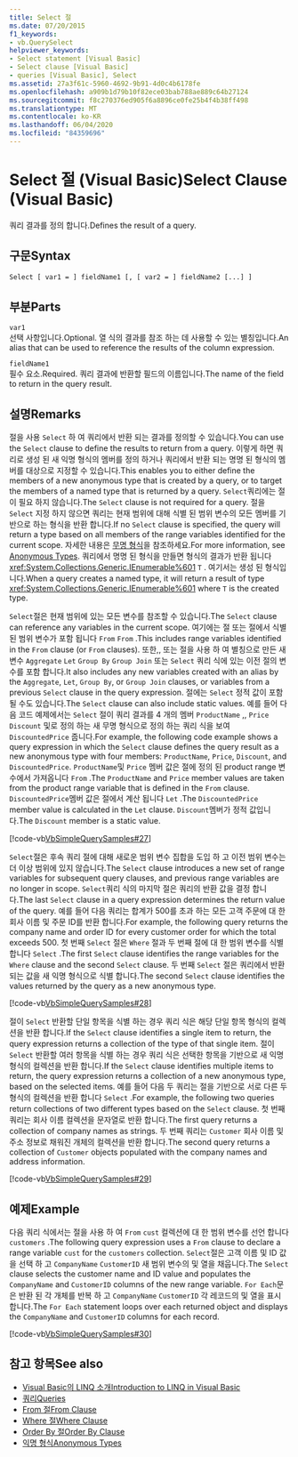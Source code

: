 ```yaml
---
title: Select 절
ms.date: 07/20/2015
f1_keywords:
- vb.QuerySelect
helpviewer_keywords:
- Select statement [Visual Basic]
- Select clause [Visual Basic]
- queries [Visual Basic], Select
ms.assetid: 27a3f61c-5960-4692-9b91-4d0c4b6178fe
ms.openlocfilehash: a909b1d79b10f82ece03bab788ae889c64b27124
ms.sourcegitcommit: f8c270376ed905f6a8896ce0fe25b4f4b38ff498
ms.translationtype: MT
ms.contentlocale: ko-KR
ms.lasthandoff: 06/04/2020
ms.locfileid: "84359696"
---
```

# <a name="select-clause-visual-basic"></a><span data-ttu-id="cb472-102">Select 절 (Visual Basic)</span><span class="sxs-lookup"><span data-stu-id="cb472-102">Select Clause (Visual Basic)</span></span>
<span data-ttu-id="cb472-103">쿼리 결과를 정의 합니다.</span><span class="sxs-lookup"><span data-stu-id="cb472-103">Defines the result of a query.</span></span>  
  
## <a name="syntax"></a><span data-ttu-id="cb472-104">구문</span><span class="sxs-lookup"><span data-stu-id="cb472-104">Syntax</span></span>  
  
```vb  
Select [ var1 = ] fieldName1 [, [ var2 = ] fieldName2 [...] ]  
```  
  
## <a name="parts"></a><span data-ttu-id="cb472-105">부분</span><span class="sxs-lookup"><span data-stu-id="cb472-105">Parts</span></span>  
 `var1`  
 <span data-ttu-id="cb472-106">선택 사항입니다.</span><span class="sxs-lookup"><span data-stu-id="cb472-106">Optional.</span></span> <span data-ttu-id="cb472-107">열 식의 결과를 참조 하는 데 사용할 수 있는 별칭입니다.</span><span class="sxs-lookup"><span data-stu-id="cb472-107">An alias that can be used to reference the results of the column expression.</span></span>  
  
 `fieldName1`  
 <span data-ttu-id="cb472-108">필수 요소.</span><span class="sxs-lookup"><span data-stu-id="cb472-108">Required.</span></span> <span data-ttu-id="cb472-109">쿼리 결과에 반환할 필드의 이름입니다.</span><span class="sxs-lookup"><span data-stu-id="cb472-109">The name of the field to return in the query result.</span></span>  
  
## <a name="remarks"></a><span data-ttu-id="cb472-110">설명</span><span class="sxs-lookup"><span data-stu-id="cb472-110">Remarks</span></span>  
 <span data-ttu-id="cb472-111">절을 사용 `Select` 하 여 쿼리에서 반환 되는 결과를 정의할 수 있습니다.</span><span class="sxs-lookup"><span data-stu-id="cb472-111">You can use the `Select` clause to define the results to return from a query.</span></span> <span data-ttu-id="cb472-112">이렇게 하면 쿼리로 생성 된 새 익명 형식의 멤버를 정의 하거나 쿼리에서 반환 되는 명명 된 형식의 멤버를 대상으로 지정할 수 있습니다.</span><span class="sxs-lookup"><span data-stu-id="cb472-112">This enables you to either define the members of a new anonymous type that is created by a query, or to target the members of a named type that is returned by a query.</span></span> <span data-ttu-id="cb472-113">`Select`쿼리에는 절이 필요 하지 않습니다.</span><span class="sxs-lookup"><span data-stu-id="cb472-113">The `Select` clause is not required for a query.</span></span> <span data-ttu-id="cb472-114">절을 `Select` 지정 하지 않으면 쿼리는 현재 범위에 대해 식별 된 범위 변수의 모든 멤버를 기반으로 하는 형식을 반환 합니다.</span><span class="sxs-lookup"><span data-stu-id="cb472-114">If no `Select` clause is specified, the query will return a type based on all members of the range variables identified for the current scope.</span></span> <span data-ttu-id="cb472-115">자세한 내용은 [무명 형식](../../programming-guide/language-features/objects-and-classes/anonymous-types.md)을 참조하세요.</span><span class="sxs-lookup"><span data-stu-id="cb472-115">For more information, see [Anonymous Types](../../programming-guide/language-features/objects-and-classes/anonymous-types.md).</span></span> <span data-ttu-id="cb472-116">쿼리에서 명명 된 형식을 만들면 형식의 결과가 반환 됩니다 <xref:System.Collections.Generic.IEnumerable%601> `T` . 여기서는 생성 된 형식입니다.</span><span class="sxs-lookup"><span data-stu-id="cb472-116">When a query creates a named type, it will return a result of type <xref:System.Collections.Generic.IEnumerable%601> where `T` is the created type.</span></span>  
  
 <span data-ttu-id="cb472-117">`Select`절은 현재 범위에 있는 모든 변수를 참조할 수 있습니다.</span><span class="sxs-lookup"><span data-stu-id="cb472-117">The `Select` clause can reference any variables in the current scope.</span></span> <span data-ttu-id="cb472-118">여기에는 절 또는 절에서 식별 된 범위 변수가 포함 됩니다 `From` `From` .</span><span class="sxs-lookup"><span data-stu-id="cb472-118">This includes range variables identified in the `From` clause (or `From` clauses).</span></span> <span data-ttu-id="cb472-119">또한,, 또는 절을 사용 하 여 별칭으로 만든 새 변수 `Aggregate` `Let` `Group By` `Group Join` 또는 `Select` 쿼리 식에 있는 이전 절의 변수를 포함 합니다.</span><span class="sxs-lookup"><span data-stu-id="cb472-119">It also includes any new variables created with an alias by the `Aggregate`, `Let`, `Group By`, or `Group Join` clauses, or variables from a previous `Select` clause in the query expression.</span></span> <span data-ttu-id="cb472-120">절에는 `Select` 정적 값이 포함 될 수도 있습니다.</span><span class="sxs-lookup"><span data-stu-id="cb472-120">The `Select` clause can also include static values.</span></span> <span data-ttu-id="cb472-121">예를 들어 다음 코드 예제에서는 `Select` 절이 쿼리 결과를 4 개의 멤버 `ProductName` ,, `Price` `Discount` 및로 정의 하는 새 무명 형식으로 정의 하는 쿼리 식을 보여 `DiscountedPrice` 줍니다.</span><span class="sxs-lookup"><span data-stu-id="cb472-121">For example, the following code example shows a query expression in which the `Select` clause defines the query result as a new anonymous type with four members: `ProductName`, `Price`, `Discount`, and `DiscountedPrice`.</span></span> <span data-ttu-id="cb472-122">`ProductName`및 `Price` 멤버 값은 절에 정의 된 product range 변수에서 가져옵니다 `From` .</span><span class="sxs-lookup"><span data-stu-id="cb472-122">The `ProductName` and `Price` member values are taken from the product range variable that is defined in the `From` clause.</span></span> <span data-ttu-id="cb472-123">`DiscountedPrice`멤버 값은 절에서 계산 됩니다 `Let` .</span><span class="sxs-lookup"><span data-stu-id="cb472-123">The `DiscountedPrice` member value is calculated in the `Let` clause.</span></span> <span data-ttu-id="cb472-124">`Discount`멤버가 정적 값입니다.</span><span class="sxs-lookup"><span data-stu-id="cb472-124">The `Discount` member is a static value.</span></span>  
  
 [!code-vb[VbSimpleQuerySamples#27](~/samples/snippets/visualbasic/VS_Snippets_VBCSharp/VbSimpleQuerySamples/VB/QuerySamples1.vb#27)]  
  
 <span data-ttu-id="cb472-125">`Select`절은 후속 쿼리 절에 대해 새로운 범위 변수 집합을 도입 하 고 이전 범위 변수는 더 이상 범위에 있지 않습니다.</span><span class="sxs-lookup"><span data-stu-id="cb472-125">The `Select` clause introduces a new set of range variables for subsequent query clauses, and previous range variables are no longer in scope.</span></span> <span data-ttu-id="cb472-126">`Select`쿼리 식의 마지막 절은 쿼리의 반환 값을 결정 합니다.</span><span class="sxs-lookup"><span data-stu-id="cb472-126">The last `Select` clause in a query expression determines the return value of the query.</span></span> <span data-ttu-id="cb472-127">예를 들어 다음 쿼리는 합계가 500를 초과 하는 모든 고객 주문에 대 한 회사 이름 및 주문 ID를 반환 합니다.</span><span class="sxs-lookup"><span data-stu-id="cb472-127">For example, the following query returns the company name and order ID for every customer order for which the total exceeds 500.</span></span> <span data-ttu-id="cb472-128">첫 번째 `Select` 절은 `Where` 절과 두 번째 절에 대 한 범위 변수를 식별 합니다 `Select` .</span><span class="sxs-lookup"><span data-stu-id="cb472-128">The first `Select` clause identifies the range variables for the `Where` clause and the second `Select` clause.</span></span> <span data-ttu-id="cb472-129">두 번째 `Select` 절은 쿼리에서 반환 되는 값을 새 익명 형식으로 식별 합니다.</span><span class="sxs-lookup"><span data-stu-id="cb472-129">The second `Select` clause identifies the values returned by the query as a new anonymous type.</span></span>  
  
 [!code-vb[VbSimpleQuerySamples#28](~/samples/snippets/visualbasic/VS_Snippets_VBCSharp/VbSimpleQuerySamples/VB/QuerySamples1.vb#28)]  
  
 <span data-ttu-id="cb472-130">절이 `Select` 반환할 단일 항목을 식별 하는 경우 쿼리 식은 해당 단일 항목 형식의 컬렉션을 반환 합니다.</span><span class="sxs-lookup"><span data-stu-id="cb472-130">If the `Select` clause identifies a single item to return, the query expression returns a collection of the type of that single item.</span></span> <span data-ttu-id="cb472-131">절이 `Select` 반환할 여러 항목을 식별 하는 경우 쿼리 식은 선택한 항목을 기반으로 새 익명 형식의 컬렉션을 반환 합니다.</span><span class="sxs-lookup"><span data-stu-id="cb472-131">If the `Select` clause identifies multiple items to return, the query expression returns a collection of a new anonymous type, based on the selected items.</span></span> <span data-ttu-id="cb472-132">예를 들어 다음 두 쿼리는 절을 기반으로 서로 다른 두 형식의 컬렉션을 반환 합니다 `Select` .</span><span class="sxs-lookup"><span data-stu-id="cb472-132">For example, the following two queries return collections of two different types based on the `Select` clause.</span></span> <span data-ttu-id="cb472-133">첫 번째 쿼리는 회사 이름 컬렉션을 문자열로 반환 합니다.</span><span class="sxs-lookup"><span data-stu-id="cb472-133">The first query returns a collection of company names as strings.</span></span> <span data-ttu-id="cb472-134">두 번째 쿼리는 `Customer` 회사 이름 및 주소 정보로 채워진 개체의 컬렉션을 반환 합니다.</span><span class="sxs-lookup"><span data-stu-id="cb472-134">The second query returns a collection of `Customer` objects populated with the company names and address information.</span></span>  
  
 [!code-vb[VbSimpleQuerySamples#29](~/samples/snippets/visualbasic/VS_Snippets_VBCSharp/VbSimpleQuerySamples/VB/QuerySamples1.vb#29)]  
  
## <a name="example"></a><span data-ttu-id="cb472-135">예제</span><span class="sxs-lookup"><span data-stu-id="cb472-135">Example</span></span>  
 <span data-ttu-id="cb472-136">다음 쿼리 식에서는 절을 사용 하 여 `From` `cust` 컬렉션에 대 한 범위 변수를 선언 합니다 `customers` .</span><span class="sxs-lookup"><span data-stu-id="cb472-136">The following query expression uses a `From` clause to declare a range variable `cust` for the `customers` collection.</span></span> <span data-ttu-id="cb472-137">`Select`절은 고객 이름 및 ID 값을 선택 하 고 `CompanyName` `CustomerID` 새 범위 변수의 및 열을 채웁니다.</span><span class="sxs-lookup"><span data-stu-id="cb472-137">The `Select` clause selects the customer name and ID value and populates the `CompanyName` and `CustomerID` columns of the new range variable.</span></span> <span data-ttu-id="cb472-138">`For Each`문은 반환 된 각 개체를 반복 하 고 `CompanyName` `CustomerID` 각 레코드의 및 열을 표시 합니다.</span><span class="sxs-lookup"><span data-stu-id="cb472-138">The `For Each` statement loops over each returned object and displays the `CompanyName` and `CustomerID` columns for each record.</span></span>  
  
 [!code-vb[VbSimpleQuerySamples#30](~/samples/snippets/visualbasic/VS_Snippets_VBCSharp/VbSimpleQuerySamples/VB/QuerySamples1.vb#30)]  
  
## <a name="see-also"></a><span data-ttu-id="cb472-139">참고 항목</span><span class="sxs-lookup"><span data-stu-id="cb472-139">See also</span></span>

- [<span data-ttu-id="cb472-140">Visual Basic의 LINQ 소개</span><span class="sxs-lookup"><span data-stu-id="cb472-140">Introduction to LINQ in Visual Basic</span></span>](../../programming-guide/language-features/linq/introduction-to-linq.md)
- [<span data-ttu-id="cb472-141">쿼리</span><span class="sxs-lookup"><span data-stu-id="cb472-141">Queries</span></span>](index.md)
- [<span data-ttu-id="cb472-142">From 절</span><span class="sxs-lookup"><span data-stu-id="cb472-142">From Clause</span></span>](from-clause.md)
- [<span data-ttu-id="cb472-143">Where 절</span><span class="sxs-lookup"><span data-stu-id="cb472-143">Where Clause</span></span>](where-clause.md)
- [<span data-ttu-id="cb472-144">Order By 절</span><span class="sxs-lookup"><span data-stu-id="cb472-144">Order By Clause</span></span>](order-by-clause.md)
- [<span data-ttu-id="cb472-145">익명 형식</span><span class="sxs-lookup"><span data-stu-id="cb472-145">Anonymous Types</span></span>](../../programming-guide/language-features/objects-and-classes/anonymous-types.md)
